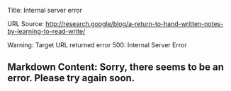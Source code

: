 Title: Internal server error

URL Source: http://research.google/blog/a-return-to-hand-written-notes-by-learning-to-read-write/

Warning: Target URL returned error 500: Internal Server Error

Markdown Content:
Sorry, there seems to be an error. Please try again soon.
---------------------------------------------------------
